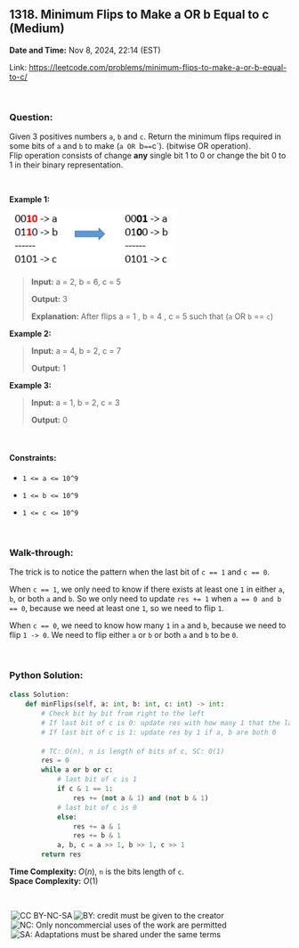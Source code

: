 ## 1318. Minimum Flips to Make a OR b Equal to c (Medium)
**Date and Time:** Nov 8, 2024, 22:14 (EST)

Link: https://leetcode.com/problems/minimum-flips-to-make-a-or-b-equal-to-c/

<br>

### Question:
Given 3 positives numbers `a`, `b` and `c`. Return the minimum flips required in some bits of `a` and `b` to make (`a OR `b` == `c`). (bitwise OR operation). <br>
Flip operation consists of change **any** single bit 1 to 0 or change the bit 0 to 1 in their binary representation.

<br>

**Example 1:**

<img src="../images/1318.png" width=300>

> **Input:** a = 2, b = 6, c = 5
> 
> **Output:** 3
>
> **Explanation:** After flips a = 1 , b = 4 , c = 5 such that (`a` OR `b` == `c`)

**Example 2:**
> **Input:** a = 4, b = 2, c = 7
> 
> **Output:** 1

**Example 3:**
> **Input:** a = 1, b = 2, c = 3
> 
> **Output:** 0

<br>

#### Constraints:
* `1 <= a <= 10^9`

* `1 <= b <= 10^9`

* `1 <= c <= 10^9`

<br>

### Walk-through: 
The trick is to notice the pattern when the last bit of `c == 1` and `c == 0`. 

When `c == 1`, we only need to know if there exists at least one `1` in either `a`, `b`, or both `a` and `b`. So we only need to update `res += 1` when `a == 0 and b == 0`, because we need at least one `1`, so we need to flip `1`.

When `c == 0`, we need to know how many `1` in `a` and `b`, because we need to flip `1 -> 0`. We need to flip either `a` or `b` or both `a` and `b` to be `0`.

<br>

### Python Solution:
```python
class Solution:
    def minFlips(self, a: int, b: int, c: int) -> int:
        # Check bit by bit from right to the left
        # If last bit of c is 0: update res with how many 1 that the last bit of a, b have
        # If last bit of c is 1: update res by 1 if a, b are both 0

        # TC: O(n), n is length of bits of c, SC: O(1)
        res = 0
        while a or b or c:
            # last bit of c is 1
            if c & 1 == 1:
                res += (not a & 1) and (not b & 1)
            # last bit of c is 0
            else:
                res += a & 1
                res += b & 1
            a, b, c = a >> 1, b >> 1, c >> 1
        return res
```
**Time Complexity:** $O(n)$, `n` is the bits length of `c`. <br>
**Space Complexity:** $O(1)$

<br>

<img style="height:22px!important;margin-left:3px;vertical-align:text-bottom;" src="https://mirrors.creativecommons.org/presskit/icons/cc.svg?ref=chooser-v1" alt="CC BY-NC-SA" title="CC BY-NC-SA"><img style="height:22px!important;margin-left:3px;vertical-align:text-bottom;" src="https://mirrors.creativecommons.org/presskit/icons/by.svg?ref=chooser-v1" alt="BY: credit must be given to the creator" title="BY: credit must be given to the creator"><img style="height:22px!important;margin-left:3px;vertical-align:text-bottom;" src="https://mirrors.creativecommons.org/presskit/icons/nc.svg?ref=chooser-v1" alt="NC: Only noncommercial uses of the work are permitted" title="NC: Only noncommercial uses of the work are permitted"><img style="height:22px!important;margin-left:3px;vertical-align:text-bottom;" src="https://mirrors.creativecommons.org/presskit/icons/sa.svg?ref=chooser-v1" alt="SA: Adaptations must be shared under the same terms" title="SA: Adaptations must be shared under the same terms">